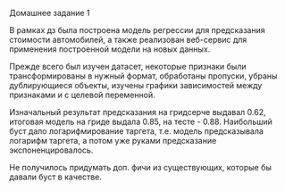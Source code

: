 Домашнее задание 1

В рамках дз была построена модель регрессии для предсказания стоимости автомобилей, а также реализован веб-сервис для применения построенной модели на новых данных.

Прежде всего был изучен датасет, некоторые признаки были трансформированы в нужный формат, обработаны пропуски, убраны дублирующиеся объекты, изучены графики зависимостей между признаками и с целевой переменной.

Изначальный результат предсказания на гридсерче выдавал 0.62, итоговая модель на гриде выдала 0.85, на тесте - 0.88. Наибольший буст дало логарифмирование таргета, т.е. модель предсказывала логарифм таргета, а потом уже руками предсказание экспоненцировалось. 

Не получилось придумать доп. фичи из существующих, которые бы давали буст в качестве.